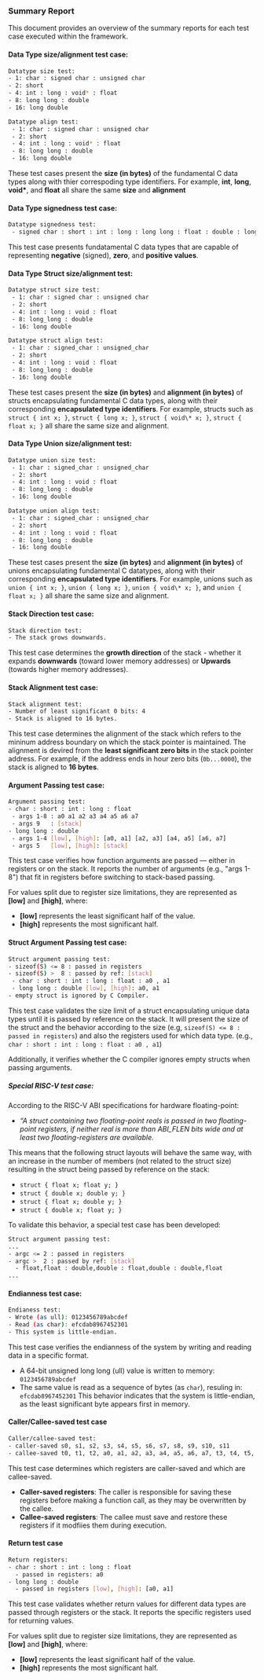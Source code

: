 ### Summary Report

This document provides an overview of the summary reports for each test case executed within the framework.

#### Data Type size/alignment test case:
```bash
Datatype size test:
- 1: char : signed char : unsigned char
- 2: short
- 4: int : long : void* : float
- 8: long long : double
- 16: long double

Datatype align test:
 - 1: char : signed char : unsigned char
 - 2: short
 - 4: int : long : void* : float
 - 8: long long : double
 - 16: long double
```

These test cases present the **size (in bytes)** of the fundamental C data types along with thier correspoding type identifiers.
For example,  **int**, **long**, **void\***, and **float** all share the same **size** and **alignment**

#### Data Type signedness test case:
```bash
Datatype signedness test:
 - signed char : short : int : long : long long : float : double : long double
```

This test case presents fundatamental C data types that are capable of representing **negative** (signed), **zero**, and **positive values**.


#### Data Type Struct size/alignment test:
```bash
Datatype struct size test:
 - 1: char : signed char : unsigned char
 - 2: short
 - 4: int : long : void : float
 - 8: long_long : double
 - 16: long double

Datatype struct align test:
 - 1: char : signed_char : unsigned_char
 - 2: short
 - 4: int : long : void : float
 - 8: long_long : double
 - 16: long double
```
These test cases present the **size (in bytes)** and **alignment (in bytes)** of structs encapsulating fundamental C data types, along with their corresponding **encapsulated type identifiers**.
For example, structs such as `struct { int x; }`, `struct { long x; }`, `struct { void\* x; }`, `struct { float x; }` all share the same size and alignment.

#### Data Type Union size/alignment test:
```bash
Datatype union size test:
 - 1: char : signed_char : unsigned_char
 - 2: short
 - 4: int : long : void : float
 - 8: long_long : double
 - 16: long double

Datatype union align test:
 - 1: char : signed_char : unsigned_char
 - 2: short
 - 4: int : long : void : float
 - 8: long_long : double
 - 16: long double
`````

These test cases present the **size (in bytes)** and **alignment (in bytes)** of unions encapsulating fundamental C datatypes, along with their corresponding **encapsulated type identifiers**.
For example, unions such as `union { int x; }`, `union { long x; }`, `union { void\* x; }`, and `union { float x; }` all share the same size and alignment.

#### Stack Direction test case:
```bash
Stack direction test:
- The stack grows downwards.
```
This test case determines the **growth direction** of the stack - whether it expands **downwards** (toward lower memory addresses) or **Upwards** (towards higher memory addresses).

#### Stack Alignment test case:
```bash
Stack alignment test:
- Number of least significant 0 bits: 4
- Stack is aligned to 16 bytes.
```
This test case determines the alignment of the stack which refers to the mininum address boundary on which the stack pointer is maintained. The alignment is devired from the **least significant zero bits** in the stack pointer address. For example, if the address ends in hour zero bits (```0b...0000```), the stack is aligned to **16 bytes**.

#### Argument Passing test case:
```bash
Argument passing test:
- char : short : int : long : float
 - args 1-8 : a0 a1 a2 a3 a4 a5 a6 a7
 - args 9   : [stack]
- long long : double
 - args 1-4 [low], [high]: [a0, a1] [a2, a3] [a4, a5] [a6, a7]
 - args 5   [low], [high]: [stack]
```

This test case verifies how function arguments are passed — either in registers or on the stack.
It reports the number of arguments (e.g., "args 1-8") that fit in registers before switching to stack-based passing.

For values split due to register size limitations, they are represented as **[low]** and **[high]**, where:
- **[low]** represents the least significant half of the value.
- **[high]** represents the most significant half.


#### Struct Argument Passing test case:
```bash
Struct argument passing test:
- sizeof(S) <= 8 : passed in registers
- sizeof(S) >  8 : passed by ref: [stack]
 - char : short : int : long : float : a0 , a1
 - long long : double [low], [high]: a0, a1
- empty struct is ignored by C Compiler.
```

This test case validates the size limit of a struct encapsulating unique data types until it is passed by reference on the stack.
It will present the size of the struct and the behavior according to the size (e.g, `sizeof(S) <= 8 : passed in registers`) and also the registers used for which data type. (e.g., `char : short : int : long : float : a0 , a1`)

Additionally, it verifies whether the C compiler ignores empty structs when passing arguments.

##### Special RISC-V test case:

According to the RISC-V ABI specifications for hardware floating-point:
- *“A struct containing two floating-point reals is passed in two floating-point registers, if neither real is more than ABI_FLEN bits wide and at least two floating-registers are available.*

This means that the following struct layouts will behave the same way, with an increase in the number of members (not related to the struct size) resulting in the struct being passed by reference on the stack:
- `struct { float x; float y; }`
- `struct { double x; double y; }`
- `struct { float x; double y; }`
- `struct { double x; float y; }`

To validate this behavior, a special test case has been developed:
```bash
Struct argument passing test:
...
- argc <= 2 : passed in registers
- argc >  2 : passed by ref: [stack]
  - float,float : double,double : float,double : double,float
...
```

#### Endianness test case:
```bash
Endianess test:
- Wrote (as ull): 0123456789abcdef
- Read (as char): efcdab8967452301
- This system is little-endian.
```

This test case verifies the endianness of the system by writing and reading data in a specific format.
- A 64-bit unsigned long long (ull) value is written to memory: `0123456789abcdef`
- The same value is read as a sequence of bytes (as `char`), resuling in: `efcdab8967452301`
This behavior indicates that the system is little-endian, as the least significant byte appears first in memory.

#### Caller/Callee-saved test case
```bash
Caller/callee-saved test:
- caller-saved s0, s1, s2, s3, s4, s5, s6, s7, s8, s9, s10, s11
- callee-saved t0, t1, t2, a0, a1, a2, a3, a4, a5, a6, a7, t3, t4, t5, t6
```
This test case determines which registers are caller-saved and which are callee-saved.
- **Caller-saved registers**: The caller is responsible for saving these registers before making a function call, as they may be overwritten by the callee.
- **Callee-saved registers**: The callee must save and restore these registers if it modfiies them during execution.


#### Return test case
```bash
Return registers:
- char : short : int : long : float
  - passed in registers: a0
- long long : double
  - passed in registers [low], [high]: [a0, a1]
```

This test case validates whether return values for different data types are passed through registers or the stack. It reports the specific registers used for returning values.

For values split due to register size limitations, they are represented as **[low]** and **[high]**, where:
- **[low]** represents the least significant half of the value.
- **[high]** represents the most significant half.

